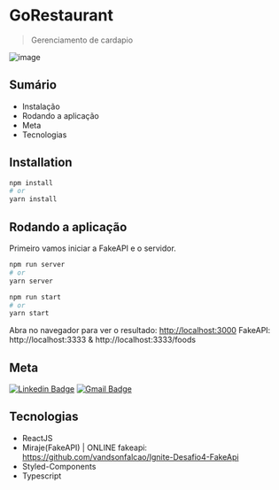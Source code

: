 # GoRestaurant

> Gerenciamento de cardapio

![image](https://user-images.githubusercontent.com/65142350/143711524-366d0cfd-e748-460b-b8f6-03012b2f9482.png)

## Sumário

- Instalação
- Rodando a aplicação
- Meta
- Tecnologias

## Installation

```bash
npm install
# or
yarn install
```

## Rodando a aplicação

Primeiro vamos iniciar a FakeAPI e o servidor.

```bash
npm run server
# or
yarn server
```

```bash
npm run start
# or
yarn start
```

Abra no navegador para ver o resultado:
[http://localhost:3000](http://localhost:3000)
FakeAPI: http://localhost:3333  & http://localhost:3333/foods

## Meta

[![Linkedin Badge](https://img.shields.io/badge/-vandsonfalcao-blue?style=flat-square&logo=Linkedin&logoColor=white&link=https://www.linkedin.com/in/vandsonfalcao/)](https://www.linkedin.com/in/vandsonfalcao/)
[![Gmail Badge](https://img.shields.io/badge/-vandsonsf@gmail.com-c14438?style=flat-square&logo=Gmail&logoColor=white&link=mailto:vandsonsf@gmail.com)](mailto:vandsonsf@gmail.com)

## Tecnologias

- ReactJS
- Miraje(FakeAPI) | ONLINE fakeapi: https://github.com/vandsonfalcao/Ignite-Desafio4-FakeApi
- Styled-Components
- Typescript
